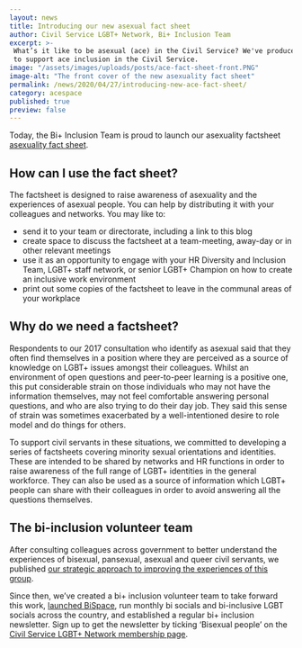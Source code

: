 ```yaml
---
layout: news
title: Introducing our new asexual fact sheet
author: Civil Service LGBT+ Network, Bi+ Inclusion Team
excerpt: >-
 What’s it like to be asexual (ace) in the Civil Service? We've produced a new fact sheet on asexuality
 to support ace inclusion in the Civil Service.
image: "/assets/images/uploads/posts/ace-fact-sheet-front.PNG"
image-alt: "The front cover of the new asexuality fact sheet"
permalink: /news/2020/04/27/introducing-new-ace-fact-sheet/
category: acespace
published: true
preview: false
---
```


Today, the Bi+ Inclusion Team is proud to launch our asexuality factsheet [asexuality fact sheet](/publication/ace-fact-sheet).

## How can I use the fact sheet?

The factsheet is designed to raise awareness of asexuality and the experiences of asexual people. You can help by distributing it with your colleagues and networks.
You may like to:

- send it to your team or directorate, including a link to this blog
- create space to discuss the factsheet at a team-meeting, away-day or in other relevant meetings
- use it as an opportunity to engage with your HR Diversity and Inclusion Team, LGBT+ staff network, or senior LGBT+ Champion on how to create an inclusive work environment
- print out some copies of the factsheet to leave in the communal areas of your workplace

## Why do we need a factsheet?

Respondents to our 2017 consultation who identify as asexual said that they often find themselves in a position where they are perceived as a source of knowledge on LGBT+ issues amongst their colleagues. Whilst an environment of open questions and peer-to-peer learning is a positive one, this put considerable strain on those individuals who may not have the information themselves, may not feel comfortable answering personal questions, and who are also trying to do their day job. They said this sense of strain was sometimes exacerbated by a well-intentioned desire to role model and do things for others.

To support civil servants in these situations, we committed to developing a series of factsheets covering minority sexual orientations and identities. These are intended to be shared by networks and HR functions in order to raise awareness of the full range of LGBT+ identities in the general workforce. They can also be used as a source of information which LGBT+ people can share with their colleagues in order to avoid answering all the questions themselves.


## The bi-inclusion volunteer team

After consulting colleagues across government to better understand the experiences of bisexual, pansexual, asexual and queer civil servants, we published [our strategic approach to improving the experiences of this group](/publication/improving-the-experiences-of-bisexual-civil-servants/).

Since then, we’ve created a bi+ inclusion volunteer team to take forward this work, [launched BiSpace](/2018/09/30/join-us-at-bispace), run monthly bi socials and bi-inclusive LGBT socials across the country, and established a regular bi+ inclusion newsletter. Sign up to get the newsletter by ticking ‘Bisexual people’ on the [Civil Service LGBT+ Network membership page](/join-us/).

